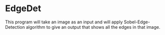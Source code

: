 # EdgeDet
This program will take an image as an input and will apply Sobel-Edge-Detection algorithm to give an output that shows all the edges in that image.

